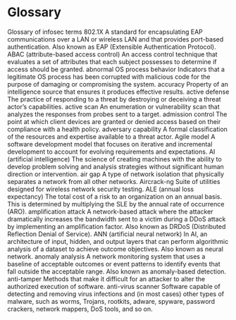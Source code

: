 # Glossary
Glossary of infosec terms
802.1X
A standard for encapsulating EAP
communications over a LAN or wireless
LAN and that provides port-based
authentication. Also known as EAP
(Extensible Authentication Protocol).
ABAC
(attribute-based access control) An access
control technique that evaluates a set of
attributes that each subject possesses to
determine if access should be granted.
abnormal OS process behavior
Indicators that a legitimate OS process
has been corrupted with malicious
code for the purpose of damaging or
compromising the system.
accuracy
Property of an intelligence source that
ensures it produces effective results.
active defense
The practice of responding to a threat by
destroying or deceiving a threat actor’s
capabilities.
active scan
An enumeration or vulnerability scan that
analyzes the responses from probes sent
to a target.
admission control
The point at which client devices are
granted or denied access based on their
compliance with a health policy.
adversary capability
A formal classification of the resources
and expertise available to a threat actor.
Agile model
A software development model that
focuses on iterative and incremental
development to account for evolving
requirements and expectations.
AI
(artificial intelligence) The science of
creating machines with the ability to
develop problem solving and analysis
strategies without significant human
direction or intervention.
air gap
A type of network isolation that physically
separates a network from all other
networks.
Aircrack-ng
Suite of utilities designed for wireless
network security testing.
ALE
(annual loss expectancy) The total cost
of a risk to an organization on an annual
basis. This is determined by multiplying
the SLE by the annual rate of occurrence
(ARO).
amplification attack
A network-based attack where the
attacker dramatically increases the
bandwidth sent to a victim during a DDoS
attack by implementing an amplification
factor. Also known as DRDoS (Distributed
Reflection Denial of Service).
ANN
(artificial neural network) In AI, an
architecture of input, hidden, and output
layers that can perform algorithmic
analysis of a dataset to achieve outcome
objectives. Also known as neural network.
anomaly analysis
A network monitoring system that uses
a baseline of acceptable outcomes or
event patterns to identify events that fall
outside the acceptable range. Also known
as anomaly-based detection.
anti-tamper
Methods that make it difficult for an
attacker to alter the authorized execution
of software.
anti-virus scanner
Software capable of detecting and
removing virus infections and (in most
cases) other types of malware, such
as worms, Trojans, rootkits, adware,
spyware, password crackers, network
mappers, DoS tools, and so on.
